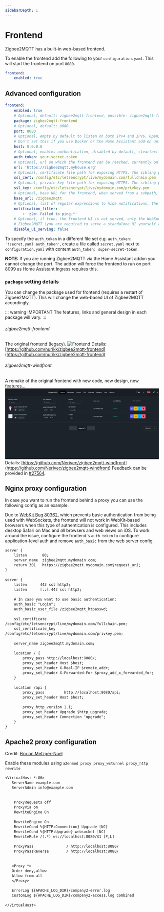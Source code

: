 ```yaml
---
sidebarDepth: 1
---
```


# Frontend

Zigbee2MQTT has a built-in web-based frontend.

To enable the frontend add the following to your `configuration.yaml`. This will start the frontend on port `8080`.

```yaml
frontend:
    enabled: true
```

## Advanced configuration

```yaml
frontend:
    enabled: true
    # Optional, default: zigbee2mqtt-frontend, possible: zigbee2mqtt-frontend, zigbee2mqtt-windfront
    package: zigbee2mqtt-frontend
    # Optional, default: 8080
    port: 8080
    # Optional, empty by default to listen on both IPv4 and IPv6. Opens a unix socket when given a path instead of an address (e.g. '/run/zigbee2mqtt/zigbee2mqtt.sock')
    # Don't set this if you use Docker or the Home Assistant add-on unless you're sure the chosen IP is available inside the container
    host: 0.0.0.0
    # Optional, enables authentication, disabled by default, cleartext (no hashing required)
    auth_token: your-secret-token
    # Optional, url on which the frontend can be reached, currently only used for the Home Assistant device configuration page
    url: 'https://zigbee2mqtt.myhouse.org'
    # Optional, certificate file path for exposing HTTPS. The sibling property 'ssl_key' must be set for HTTPS to be activated
    ssl_cert: /config/etc/letsencrypt/live/mydomain.com/fullchain.pem
    # Optional, private key file path for exposing HTTPS. The sibling property 'ssl_cert' must be set for HTTPS to be activated
    ssl_key: /config/etc/letsencrypt/live/mydomain.com/privkey.pem
    # Optional, base URL for the frontend, when served from a subpath, e.g. behind the proxy. Default value is '/'
    base_url: /zigbee2mqtt
    # Optional, list of regular expressions to hide notifications, the example below hides notifications for failed device pings
    notification_filter:
        - 'z2m: Failed to ping.*'
    # Optional, if true, the frontend UI is not served, only the WebSocket is maintained by
    # Zigbee2MQTT (you are required to serve a standalone UI yourself as needed).
    disable_ui_serving: false
```

To specify the `auth_token` in a different file set e.g. `auth_token: '!secret.yaml auth_token'`, create a file called `secret.yaml` next to `configuration.yaml` with content `auth_token: super-secret-token`.

**NOTE:** If you are running Zigbee2MQTT via the Home Assistant addon you cannot change the port. The addon will force the frontend to run on port 8099 as Home Assistant Ingress requires this.

### `package` setting details

You can change the package used for frontend (requires a restart of Zigbee2MQTT). This will change the web-based UI of Zigbee2MQTT accordingly.

::: warning IMPORTANT
The features, links and general design in each package will vary.
:::

###### zigbee2mqtt-frontend

The original frontend (legacy).
![Frontend](../../images/frontend.png)
Details: [https://github.com/nurikk/zigbee2mqtt-frontend](https://github.com/nurikk/zigbee2mqtt-frontend)

###### zigbee2mqtt-windfront

A remake of the original frontend with new code, new design, new features...
![WindFront](../../images/windfront.png)
Details: [https://github.com/Nerivec/zigbee2mqtt-windfront](https://github.com/Nerivec/zigbee2mqtt-windfront)
Feedback can be provided in [#27564](https://github.com/Koenkk/zigbee2mqtt/discussions/27564).

## Nginx proxy configuration

In case you want to run the frontend behind a proxy you can use the following config as an example.

Due to [WebKit Bug 80362](https://bugs.webkit.org/show_bug.cgi?id=80362), which prevents basic authentication from being used with WebSockets, the frontend will not work in WebKit-based browsers when this type of authentication is configured. This includes desktop Safari on Mac and _all_ browsers and web views on iOS. To work around the issue, configure the frontend's `auth_token` to configure application-level auth and remove `auth_basic` from the web server config.

```
server {
    listen       80;
    server_name  zigbee2mqtt.mydomain.com;
    return 301   https://zigbee2mqtt.mydomain.com$request_uri;
}

server {
    listen      443 ssl http2;
    listen      [::]:443 ssl http2;

    # In case you want to use basic authentication:
    auth_basic "Login";
    auth_basic_user_file /zigbee2mqtt_htpasswd;

    ssl_certificate     /config/etc/letsencrypt/live/mydomain.com/fullchain.pem;
    ssl_certificate_key /config/etc/letsencrypt/live/mydomain.com/privkey.pem;

    server_name zigbee2mqtt.mydomain.com;

    location / {
        proxy_pass http://localhost:8080/;
        proxy_set_header Host $host;
        proxy_set_header X-Real-IP $remote_addr;
        proxy_set_header X-Forwarded-For $proxy_add_x_forwarded_for;
    }

    location /api {
        proxy_pass         http://localhost:8080/api;
        proxy_set_header Host $host;

        proxy_http_version 1.1;
        proxy_set_header Upgrade $http_upgrade;
        proxy_set_header Connection "upgrade";
    }
}
```

## Apache2 proxy configuration

Credit: [Florian Metzger-Noel](https://stackoverflow.com/questions/38838567/proxy-websocket-wss-to-ws-apache/60506715#60506715)

Enable these modules using
`a2enmod proxy proxy_wstunnel proxy_http rewrite`

```
<VirtualHost *:80>
   ServerName example.com
   ServerAdmin info@example.com


    ProxyRequests off
    ProxyVia on
    RewriteEngine On

    RewriteEngine On
    RewriteCond %{HTTP:Connection} Upgrade [NC]
    RewriteCond %{HTTP:Upgrade} websocket [NC]
    RewriteRule /(.*) ws://localhost:8080/$1 [P,L]

    ProxyPass               / http://localhost:8080/
    ProxyPassReverse        / http://localhost:8080/


   <Proxy *>
   Order deny,allow
   Allow from all
   </Proxy>

   ErrorLog ${APACHE_LOG_DIR}/company2-error.log
   CustomLog ${APACHE_LOG_DIR}/company2-access.log combined

</VirtualHost>


```
